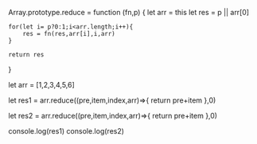 Array.prototype.reduce = function (fn,p) {
    let arr = this
    let res = p || arr[0]

    for(let i= p?0:1;i<arr.length;i++){
        res = fn(res,arr[i],i,arr)
    }

    return res
}

let arr = [1,2,3,4,5,6]

let res1 = arr.reduce((pre,item,index,arr)=>{
    return pre+item
},0)

let res2 = arr.reduce((pre,item,index,arr)=>{
    return pre+item
},0)

console.log(res1)
console.log(res2)
